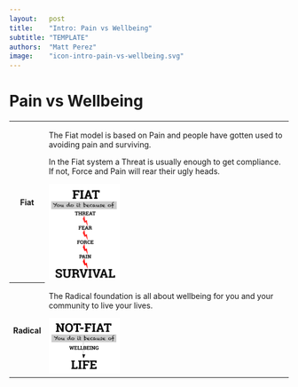 ```yaml
---
layout:   post
title:    "Intro: Pain vs Wellbeing"
subtitle: "TEMPLATE"
authors:  "Matt Perez"
image:    "icon-intro-pain-vs-wellbeing.svg"
---
```


<div style='display:none; '>
 <p>Intro to the <span class='_paradigm'>Fiat System</span> and to the <span class='_paradigm'>Radical Foundation.</span>.</p>
</div>

<h1>Pain vs Wellbeing</h1>
 <div class='_center'>
  <table class='_h2table'>
   <tr>
    <th><span class='_paradigm'>Fiat</span></th>
    <td>
     <p>The <span class='_paradigm'>Fiat</span> model is based on Pain and people have gotten used to avoiding pain and surviving.</p>
     <p>In the <span class='_paradigm'>Fiat</span> system a Threat is usually enough to get compliance. If not, Force and Pain will rear their ugly heads.</p>
      <div class='_center'>
       <img
        src='/assets/img/pic-fiat-pain.svg'
        width='30%'
        alt=''>
      </div>
    </td>
   </tr>
   <tr>
    <th><span class='_paradigm'>Radical</span></th>
    <td>
     <p>The <span class='_paradigm'>Radical</span> foundation is all about wellbeing for you and your community to live your lives.</p>
      <div class='_center'>
       <img
        src='/assets/img/pic-radical-wellbeing.svg'
        width='30%'
        alt=''>
      </div>
    </td>
   </tr>
  </table>
 </div>
